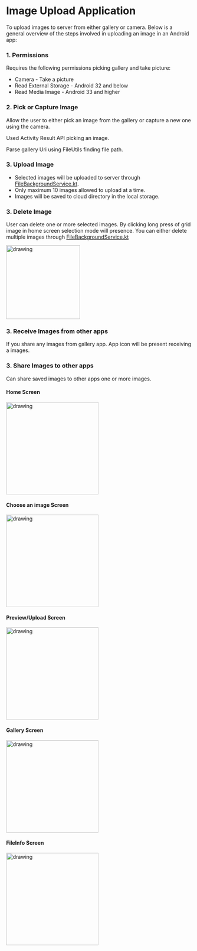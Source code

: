 # Image Upload Application

To upload images to server from either gallery or camera. Below is a general overview of the steps involved in uploading an image in an Android app:

### 1. Permissions

Requires the following permissions picking gallery and take picture:
  - Camera - Take a picture
  - Read External Storage - Android 32 and below
  - Read Media Image - Android 33 and higher

### 2. Pick or Capture Image

Allow the user to either pick an image from the gallery or capture a new one using the camera.

Used Activity Result API picking an image. 

Parse gallery Uri using FileUtils finding file path.

### 3. Upload Image
  - Selected images will be uploaded to server through [FileBackgroundService.kt](app%2Fsrc%2Fmain%2Fjava%2Fcom%2Fashik%2Fimageupload%2Fservice%2FFileBackgroundService.kt). 
  - Only maximum 10 images allowed to upload at a time. 
  - Images will be saved to cloud directory in the local storage.

### 3. Delete Image
User can delete one or more selected images. By clicking long press of grid image in home screen selection mode will presence. You can either delete multiple images through [FileBackgroundService.kt](app%2Fsrc%2Fmain%2Fjava%2Fcom%2Fashik%2Fimageupload%2Fservice%2FFileBackgroundService.kt) 

<img src="https://github.com/ashik169/ImageUpload/blob/main/screenshots/Screenshot_20240121_203433_multi_select.png" alt="drawing" width="200"/>

### 3. Receive Images from other apps
If you share any images from gallery app. App icon will be present receiving a images. 

### 3. Share Images to other apps
Can share saved images to other apps one or more images. 

#### Home Screen
<img src="https://github.com/ashik169/ImageUpload/blob/main/screenshots/Screenshot_20240121_183711_home.png" alt="drawing" width="250"/>

#### Choose an image Screen
<img src="https://github.com/ashik169/ImageUpload/blob/main/screenshots/Screenshot_20240121_183738_options.png" alt="drawing" width="250"/>

#### Preview/Upload Screen
<img src="https://github.com/ashik169/ImageUpload/blob/main/screenshots/Screenshot_20240121_183811_preview.png" alt="drawing" width="250"/>

#### Gallery Screen
<img src="https://github.com/ashik169/ImageUpload/blob/main/screenshots/Screenshot_20240121_183844_gallery.png" alt="drawing" width="250"/>

#### FileInfo Screen
<img src="https://github.com/ashik169/ImageUpload/blob/main/screenshots/Screenshot_20240121_204713_file_info.png" alt="drawing" width="250"/>


